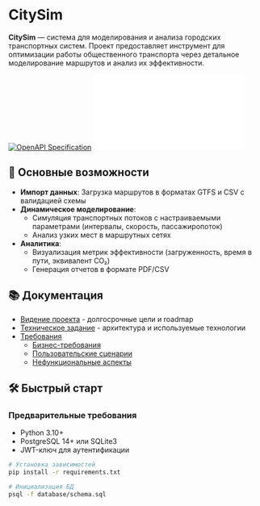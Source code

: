 # CitySim 

**CitySim** — система для моделирования и анализа городских транспортных систем. Проект предоставляет инструмент для оптимизации работы общественного транспорта через детальное моделирование маршрутов и анализ их эффективности.

[![OpenAPI Specification](https://img.shields.io/badge/OpenAPI-3.0-success?style=flat&logo=openapi)](./openapi/openapi.yaml)
[![ER Diagram](./diagrams/er.md)](./diagrams/er.md)

## 🚀 Основные возможности
- **Импорт данных**: Загрузка маршрутов в форматах GTFS и CSV с валидацией схемы
- **Динамическое моделирование**: 
  - Симуляция транспортных потоков с настраиваемыми параметрами (интервалы, скорость, пассажиропоток)
  - Анализ узких мест в маршрутных сетях
- **Аналитика**:
  - Визуализация метрик эффективности (загруженность, время в пути, эквивалент CO₂)
  - Генерация отчетов в формате PDF/CSV

## 📚 Документация
- [Видение проекта](./docs/vision.md) - долгосрочные цели и roadmap
- [Техническое задание](./docs/tech-spec.md) - архитектура и используемые технологии
- [Требования](./docs/requirements/)
  - [Бизнес-требования](./docs/requirements/business.md)
  - [Пользовательские сценарии](./docs/requirements/user.md)
  - [Нефункциональные аспекты](./docs/requirements/non-functional.md)

## 🛠️ Быстрый старт

### Предварительные требования
- Python 3.10+
- PostgreSQL 14+ или SQLite3
- JWT-ключ для аутентификации

```bash
# Установка зависимостей
pip install -r requirements.txt

# Инициализация БД
psql -f database/schema.sql
